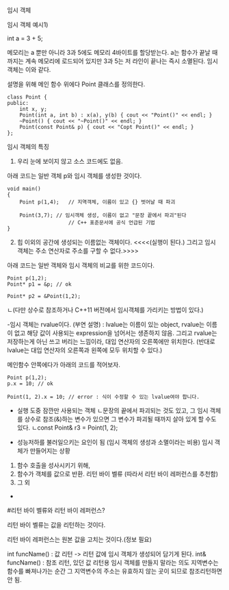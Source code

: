 임시 객체



임시 객체 예시1)

int a = 3 + 5;

메모리는 a 뿐만 아니라 3과 5에도 메모리 4바이트를 할당받는다.
a는 함수가 끝날 때 까지는 계속 메모리에 로드되어 있지만
3과 5는 저 라인이 끝나는 즉시 소멸된다. 임시 객체는 이와 같다.


설명을 위해 메인 함수 위에다 Point 클래스를 정의한다.
```
class Point {
public:
	int x, y;
	Point(int a, int b) : x(a), y(b) { cout << "Point()" << endl; }
	~Point() { cout << "~Point()" << endl; }
	Point(const Point& p) { cout << "Copt Point()" << endl; }
};
```


임시 객체의 특징
1. 우리 눈에 보이지 않고 소스 코드에도 없음.

아래 코드는 일반 객체 p와 임시 객체를 생성한 것이다.
```
void main()
{
	Point p(1,4);	// 지역객체, 이름이 있고 {} 벗어날 때 파괴

	Point(3,7);	// 임시객체 생성, 이름이 없고 "문장 끝에서 파괴"된다
		            // C++ 표준문서에 공식 언급된 기법
}
```

2. 힙 이외의 공간에 생성되는 이름없는 객체이다. <<<<(실행이 된다.)  그리고 임시 객체는 주소 연산자로 주소를 구할 수 없다.>>>>

아래 코드는 일반 객체와 임시 객체의 비교를 위한 코드이다.
```
Point p(1,2);
Point* p1 = &p; // ok

Point* p2 = &Point(1,2);

```

ㄴ(다만 상수로 참조하거나 C++11 버전에서 임시객체를 가리키는 방법이 있다.)


-임시 객체는 rvalue이다.
	(부연 설명) : lvalue는 이름이 있는 object, rvalue는 이름이 없고 해당 값이 사용되는 expression을 넘어서는 생존하지 않음.
		그리고 rvalue는 저장하는게 아닌 쓰고 버리는 느낌이라, 대입 연산자의 오른쪽에만 위치한다.
		(반대로 lvalue는 대입 연산자의 오른쪽과 왼쪽에 모두 위치할 수 있다.)

메인함수 안쪽에다가 아래의 코드를 적어보자.
```
Point p(1,2);
p.x = 10; // ok

Point(1, 2).x = 10; // error : 식이 수정할 수 있는 lvalue여야 합니다.
```


- 실행 도중 잠깐만 사용되는 객체
ㄴ문장의 끝에서 파괴되는 것도 있고, 그 임시 객체를 상수로 참조(&)하는 변수가 있으면 그 변수가 파괴될 때까지 살아 있게 할 수도 있다.
ㄴconst Point& r3 = Point(1, 2);


- 성능저하를 불러일으키는 요인이 됨 (임시 객체의 생성과 소멸이라는 비용)
임시 객체가 만들어지는 상황
1. 함수 호출을 성사시키기 위해,
2. 함수가 객체를 값으로 반환. 리턴 바이 벨류 (따라서 리턴 바이 레퍼런스를 추천함)
3. 그 외





+

#리턴 바이 벨류와 리턴 바이 레퍼런스?

리턴 바이 벨류는 값을 리턴하는 것이다.


리턴 바이 레퍼런스는 원본 값을 고치는 것이다.(정보 필요)

int funcName() : 값 리턴 -> 리턴 값에 임시 객체가 생성되어 담기게 된다.
int& funcName() : 참조 리턴, 있던 값 리턴용 임시 객체를 만들지 말라는 의도
지역변수는 함수를 빠져나가는 순간 그 지역변수의 주소는 유효하지 않는 곳이 되므로 참조리턴하면 안 됨.
